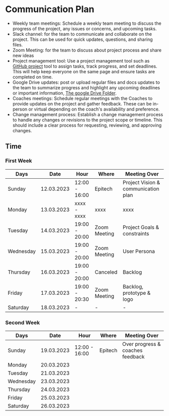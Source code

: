 # Communication Plan

- Weekly team meetings: Schedule a weekly team meeting to discuss the progress of the project, any issues or concerns, and upcoming tasks.
- Slack channel: for the team to communicate and collaborate on the project. This can be used for quick updates, questions, and sharing files.
- Zoom Meeting: for the team to discuss about project process and share new ideas
- Project management tool: Use a project management tool such as [GitHub project](https://github.com/orgs/HYF-Class19/projects/36) tool to assign tasks, track progress, and set deadlines. This will help keep everyone on the same page and ensure tasks are completed on time.
- Google Drive updates: post or upload regular files and docs updates to the team to summarize progress and highlight any upcoming deadlines or important information, [The google Drive Folder](https://drive.google.com/drive/folders/1n4xAEPq0uNc7XVgn6ZWWloANV89NJ89Z).
- Coaches meetings: Schedule regular meetings with the Coaches to provide updates on the project and gather feedback. These can be in-person or virtual depending on the coach's availability and preference.
- Change management process: Establish a change management process to handle any changes or revisions to the project scope or timeline. This should include a clear process for requesting, reviewing, and approving changes.

## Time

### First Week 

| Days      | Date      | Hour         | Where        | Meeting Over                            |
|----       |------     |------        |-------       |-------------------                      |
| Sunday    |12.03.2023 |12:00 - 16:00 | Epitech      | Project Vision & communication plan     |
| Monday    |13.03.2023 |xxxx  - xxxx  | xxxx         | xxxx                                    |
| Tuesday   |14.03.2023 |19:00 - 20:00 | Zoom Meeting | Project Goals & constraints             |
| Wednesday |15.03.2023 |19:00 - 20:00 | Zoom Meeting | User Persona                            |
| Thursday  |16.03.2023 |19:00 - 20:00 | Canceled     | Backlog                                 |
| Friday    |17.03.2023 |19:00 - 20:30 | Zoom Meeting | Backlog, prototype & logo               |
| Saturday  |18.03.2023 |    -         |   -          |          -                              | 

### Second Week

| Days      | Date      | Hour         | Where        | Meeting Over                            |
|----       |------     |------        |-------       |-------------------                      |
| Sunday    |19.03.2023 |12:00 - 16:00 | Epitech      | Over progress & coaches feedback        |
| Monday    |20.03.2023 |              |              |                                         |
| Tuesday   |21.03.2023 |              |              |                                         |
| Wednesday |23.03.2023 |              |              |                                         |
| Thursday  |24.03.2023 |              |              |                                         |
| Friday    |25.03.2023 |              |              |                                         |
| Saturday  |26.03.2023 |              |              |                                         | 
